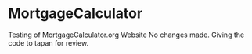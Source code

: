# MortgageCalculator
Testing of MortgageCalculator.org Website
No changes made. Giving the code to tapan for review.
